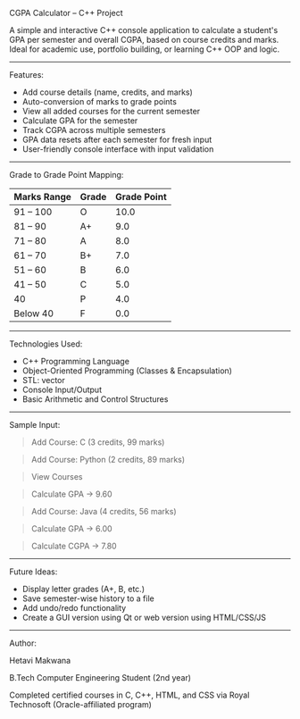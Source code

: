 CGPA Calculator – C++ Project

A simple and interactive C++ console application to calculate a student's GPA per semester and overall CGPA, based on course credits and marks. Ideal for academic use, portfolio building, or learning C++ OOP and logic.

--------------------------------------------------

Features:

- Add course details (name, credits, and marks)
- Auto-conversion of marks to grade points
- View all added courses for the current semester
- Calculate GPA for the semester
- Track CGPA across multiple semesters
- GPA data resets after each semester for fresh input
- User-friendly console interface with input validation

--------------------------------------------------

Grade to Grade Point Mapping:

| Marks Range   | Grade | Grade Point |
|---------------|--------|-------------|
| 91 – 100      | O      | 10.0        |
| 81 – 90       | A+     | 9.0         |
| 71 – 80       | A      | 8.0         |
| 61 – 70       | B+     | 7.0         |
| 51 – 60       | B      | 6.0         |
| 41 – 50       | C      | 5.0         |
| 40            | P      | 4.0         |
| Below 40      | F      | 0.0         |

--------------------------------------------------

Technologies Used:

- C++ Programming Language
- Object-Oriented Programming (Classes & Encapsulation)
- STL: vector
- Console Input/Output
- Basic Arithmetic and Control Structures

--------------------------------------------------

Sample Input:

> Add Course: C (3 credits, 99 marks)

> Add Course: Python (2 credits, 89 marks)

> View Courses

> Calculate GPA → 9.60

> Add Course: Java (4 credits, 56 marks)

> Calculate GPA → 6.00

> Calculate CGPA → 7.80

--------------------------------------------------

Future Ideas:

- Display letter grades (A+, B, etc.)
- Save semester-wise history to a file
- Add undo/redo functionality
- Create a GUI version using Qt or web version using HTML/CSS/JS

--------------------------------------------------

Author:

Hetavi Makwana 

B.Tech Computer Engineering Student (2nd year)

Completed certified courses in C, C++, HTML, and CSS via Royal Technosoft (Oracle-affiliated program)
